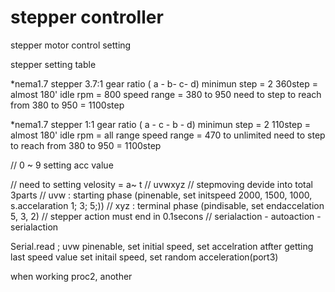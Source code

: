 # stepper controller
stepper motor control setting

stepper setting table

*nema1.7 stepper 3.7:1 gear ratio ( a - b- c- d)
minimun step = 2
360step = almost 180'
idle rpm = 800
speed range = 380 to 950
need to step to reach from 380 to 950 = 1100step

*nema1.7 stepper 1:1 gear ratio ( a - c - b - d)
minimun step = 2
110step = almost 180'
idle rpm = all range
speed range = 470 to unlimited
need to step to reach from 380 to 950 = 1100step


// 0 ~ 9 setting acc value



// need to setting velosity = a~ t
// uvwxyz
// stepmoving devide into total 3parts
// uvw : starting phase (pinenable, set initspeed 2000, 1500, 1000, s.accelaration 1; 3; 5;))
// xyz : terminal phase (pindisable, set endaccelation 5, 3, 2)
// stepper action must end in 0.1secons
// serialaction - autoaction - serialaction

Serial.read ; uvw
pinenable, set initial speed, set accelration
atfter getting last speed value
set initail speed, set random acceleration(port3)

when working proc2, another 
